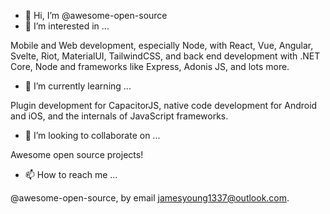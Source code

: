 - 👋 Hi, I’m @awesome-open-source
- 👀 I’m interested in ...

Mobile and Web development, especially Node, with React, Vue, Angular, Svelte, Riot, MaterialUI, TailwindCSS, and back end development with .NET Core, Node and frameworks like Express, Adonis JS, and lots more.

- 🌱 I’m currently learning ...

Plugin development for CapacitorJS, native code development for Android and iOS, and the internals of JavaScript frameworks.

- 💞️ I’m looking to collaborate on ...

Awesome open source projects!

- 📫 How to reach me ...

@awesome-open-source, by email jamesyoung1337@outlook.com.

<!---
awesome-open-source/awesome-open-source is a ✨ special ✨ repository because its `README.md` (this file) appears on your GitHub profile.
You can click the Preview link to take a look at your changes.
--->

